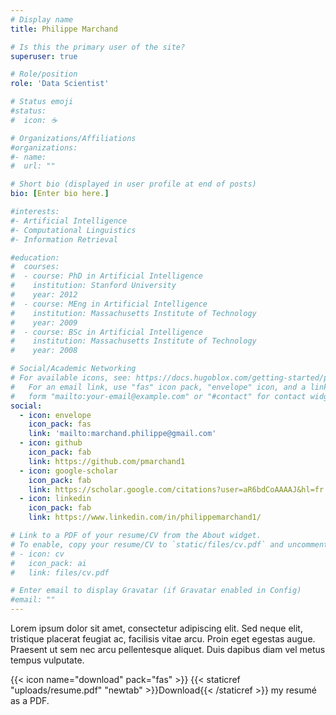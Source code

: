 ```yaml
---
# Display name
title: Philippe Marchand

# Is this the primary user of the site?
superuser: true

# Role/position
role: 'Data Scientist'

# Status emoji
#status:
#  icon: ☕️

# Organizations/Affiliations
#organizations:
#- name: 
#  url: ""

# Short bio (displayed in user profile at end of posts)
bio: [Enter bio here.]

#interests:
#- Artificial Intelligence
#- Computational Linguistics
#- Information Retrieval

#education:
#  courses:
#  - course: PhD in Artificial Intelligence
#    institution: Stanford University
#    year: 2012
#  - course: MEng in Artificial Intelligence
#    institution: Massachusetts Institute of Technology
#    year: 2009
#  - course: BSc in Artificial Intelligence
#    institution: Massachusetts Institute of Technology
#    year: 2008

# Social/Academic Networking
# For available icons, see: https://docs.hugoblox.com/getting-started/page-builder/#icons
#   For an email link, use "fas" icon pack, "envelope" icon, and a link in the
#   form "mailto:your-email@example.com" or "#contact" for contact widget.
social:
  - icon: envelope
    icon_pack: fas
    link: 'mailto:marchand.philippe@gmail.com'
  - icon: github
    icon_pack: fab
    link: https://github.com/pmarchand1
  - icon: google-scholar
    icon_pack: fab
    link: https://scholar.google.com/citations?user=aR6bdCoAAAAJ&hl=fr
  - icon: linkedin
    icon_pack: fab
    link: https://www.linkedin.com/in/philippemarchand1/

# Link to a PDF of your resume/CV from the About widget.
# To enable, copy your resume/CV to `static/files/cv.pdf` and uncomment the lines below.
# - icon: cv
#   icon_pack: ai
#   link: files/cv.pdf

# Enter email to display Gravatar (if Gravatar enabled in Config)
#email: ""
---
```


Lorem ipsum dolor sit amet, consectetur adipiscing elit. Sed neque elit, tristique placerat feugiat ac, facilisis vitae arcu. Proin eget egestas augue. Praesent ut sem nec arcu pellentesque aliquet. Duis dapibus diam vel metus tempus vulputate.

{{< icon name="download" pack="fas" >}} {{< staticref "uploads/resume.pdf" "newtab" >}}Download{{< /staticref >}} my resumé as a PDF.
